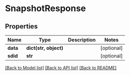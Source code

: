 # SnapshotResponse

## Properties
Name | Type | Description | Notes
------------ | ------------- | ------------- | -------------
**data** | **dict(str, object)** |  | [optional] 
**sdid** | **str** |  | [optional] 

[[Back to Model list]](../README.md#documentation-for-models) [[Back to API list]](../README.md#documentation-for-api-endpoints) [[Back to README]](../README.md)


